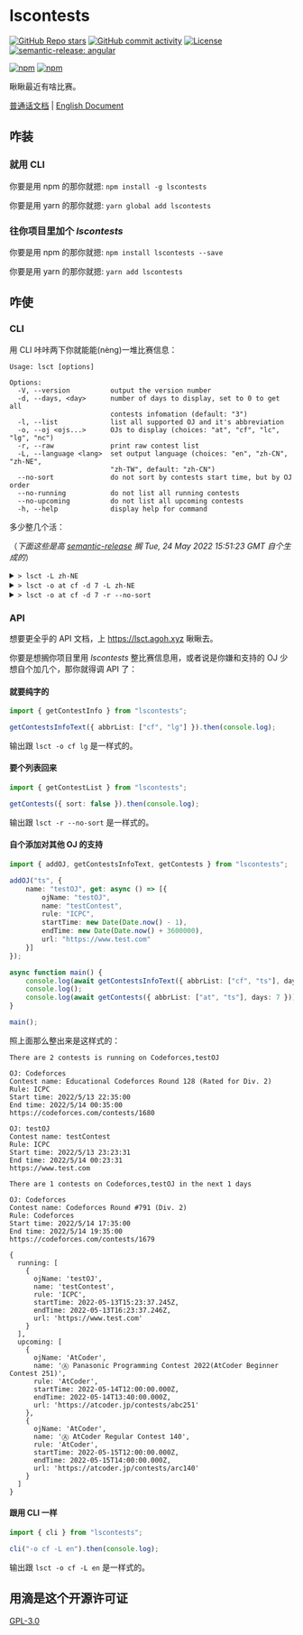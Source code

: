 # lscontests

[![GitHub Repo stars](https://img.shields.io/github/stars/StableAgOH/lscontests?style=social)](https://github.com/StableAgOH/lscontests)
[![GitHub commit activity](https://img.shields.io/github/commit-activity/m/StableAgOH/lscontests?logo=github)](https://github.com/StableAgOH/lscontests)
[![License](https://img.shields.io/github/license/StableAgOH/lscontests)](https://github.com/StableAgOH/lscontests)
[![semantic-release: angular](https://img.shields.io/badge/semantic--release-angular-e10079?logo=semantic-release)](https://github.com/semantic-release/semantic-release)

[![npm](https://img.shields.io/npm/v/lscontests?logo=npm)](https://www.npmjs.com/package/lscontests)
[![npm](https://img.shields.io/npm/dw/lscontests?logo=npm)](https://www.npmjs.com/package/lscontests)

瞅瞅最近有啥比赛。

[普通话文档](./README-zh-CN.md) | [English Document](./README.md)

## 咋装

### 就用 CLI

你要是用 npm 的那你就摁: `npm install -g lscontests`

你要是用 yarn 的那你就摁: `yarn global add lscontests`

### 往你项目里加个 *lscontests*

你要是用 npm 的那你就摁: `npm install lscontests --save`

你要是用 yarn 的那你就摁: `yarn add lscontests`

## 咋使

### CLI

用 CLI 咔咔两下你就能能(nèng)一堆比赛信息：

<!-- block_help begin -->
```text
Usage: lsct [options]

Options:
  -V, --version          output the version number
  -d, --days, <day>      number of days to display, set to 0 to get all
                         contests infomation (default: "3")
  -l, --list             list all supported OJ and it's abbreviation
  -o, --oj <ojs...>      OJs to display (choices: "at", "cf", "lc", "lg", "nc")
  -r, --raw              print raw contest list
  -L, --language <lang>  set output language (choices: "en", "zh-CN", "zh-NE",
                         "zh-TW", default: "zh-CN")
  --no-sort              do not sort by contests start time, but by OJ order
  --no-running           do not list all running contests
  --no-upcoming          do not list all upcoming contests
  -h, --help             display help for command
```
<!-- block_help end -->

多少整几个活：

<!-- block_cli begin -->
（*下面这些是高 [semantic-release](https://github.com/semantic-release/semantic-release) 搁 Tue, 24 May 2022 15:51:23 GMT 自个生成的*）

<details>
<summary> <code>> lsct -L zh-NE</code> </summary>

```text
搁 NowCoder 上有 1 场比赛正偷摸干着呢

搁哪: NowCoder
叫啥: 2022 图论班第一章图匹配例题与习题
咋个整法: ICPC
啥前开始: 5/13/2022, 06:00:00
多前完事: 5/30/2022, 08:00:00
https://ac.nowcoder.com/acm/contest/34649

之后 3 天搁 Codeforces,NowCoder 上拢共 3 场比赛

搁哪: Codeforces
叫啥: Codeforces Round #794 (Div. 1)
咋个整法: Codeforces
啥前开始: 5/25/2022, 17:35:00
多前完事: 5/25/2022, 19:50:00
https://codeforces.com/contests/1685

搁哪: Codeforces
叫啥: Codeforces Round #794 (Div. 2)
咋个整法: Codeforces
啥前开始: 5/25/2022, 17:35:00
多前完事: 5/25/2022, 19:50:00
https://codeforces.com/contests/1686

搁哪: NowCoder
叫啥：牛客练习赛 99
咋个整法: ICPC
啥前开始: 5/27/2022, 11:00:00
多前完事: 5/27/2022, 13:30:00
https://ac.nowcoder.com/acm/contest/34330
```

</details>

<details>
<summary> <code>> lsct -o at cf -d 7 -L zh-NE</code> </summary>

```text
这前属实是没比赛打

之后 7 天搁 Codeforces,AtCoder 上拢共 3 场比赛

搁哪: Codeforces
叫啥: Codeforces Round #794 (Div. 1)
咋个整法: Codeforces
啥前开始: 5/25/2022, 17:35:00
多前完事: 5/25/2022, 19:50:00
https://codeforces.com/contests/1685

搁哪: Codeforces
叫啥: Codeforces Round #794 (Div. 2)
咋个整法: Codeforces
啥前开始: 5/25/2022, 17:35:00
多前完事: 5/25/2022, 19:50:00
https://codeforces.com/contests/1686

搁哪: AtCoder
叫啥: Ⓗ AtCoder Heuristic Contest 011
咋个整法: AtCoder
啥前开始: 5/28/2022, 03:00:00
多前完事: 6/5/2022, 10:00:00
https://atcoder.jp/contests/ahc011
```

</details>

<details>
<summary> <code>> lsct -o at cf -d 7 -r --no-sort</code> </summary>

```json
{
  "running": [],
  "upcoming": [
    {
      "ojName": "AtCoder",
      "name": "Ⓗ AtCoder Heuristic Contest 011",
      "rule": "AtCoder",
      "startTime": "2022-05-28T03:00:00.000Z",
      "endTime": "2022-06-05T10:00:00.000Z",
      "url": "https://atcoder.jp/contests/ahc011"
    },
    {
      "ojName": "Codeforces",
      "name": "Codeforces Round #794 (Div. 1)",
      "rule": "Codeforces",
      "startTime": "2022-05-25T17:35:00.000Z",
      "endTime": "2022-05-25T19:50:00.000Z",
      "url": "https://codeforces.com/contests/1685"
    },
    {
      "ojName": "Codeforces",
      "name": "Codeforces Round #794 (Div. 2)",
      "rule": "Codeforces",
      "startTime": "2022-05-25T17:35:00.000Z",
      "endTime": "2022-05-25T19:50:00.000Z",
      "url": "https://codeforces.com/contests/1686"
    }
  ]
}
```

</details>
<!-- block_cli end -->

### API

想要更全乎的 API 文档，上 <https://lsct.agoh.xyz> 瞅瞅去。

你要是想搁你项目里用 *lscontests* 整比赛信息用，或者说是你嫌和支持的 OJ 少想自个加几个，那你就得调 API 了：

#### 就要纯字的

```typescript
import { getContestInfo } from "lscontests";

getContestsInfoText({ abbrList: ["cf", "lg"] }).then(console.log);
```

输出跟 `lsct -o cf lg` 是一样式的。

#### 要个列表回来

```typescript
import { getContestList } from "lscontests";

getContests({ sort: false }).then(console.log);
```

输出跟 `lsct -r --no-sort` 是一样式的。

#### 自个添加对其他 OJ 的支持

```typescript
import { addOJ, getContestsInfoText, getContests } from "lscontests";

addOJ("ts", {
    name: "testOJ", get: async () => [{
        ojName: "testOJ",
        name: "testContest",
        rule: "ICPC",
        startTime: new Date(Date.now() - 1),
        endTime: new Date(Date.now() + 3600000),
        url: "https://www.test.com"
    }]
});

async function main() {
    console.log(await getContestsInfoText({ abbrList: ["cf", "ts"], days: 1 }, "en"));
    console.log();
    console.log(await getContests({ abbrList: ["at", "ts"], days: 7 }));
}

main();
```

照上面那么整出来是这样式的：

```text
There are 2 contests is running on Codeforces,testOJ

OJ: Codeforces
Contest name: Educational Codeforces Round 128 (Rated for Div. 2)
Rule: ICPC
Start time: 2022/5/13 22:35:00
End time: 2022/5/14 00:35:00
https://codeforces.com/contests/1680

OJ: testOJ
Contest name: testContest
Rule: ICPC
Start time: 2022/5/13 23:23:31
End time: 2022/5/14 00:23:31
https://www.test.com

There are 1 contests on Codeforces,testOJ in the next 1 days

OJ: Codeforces
Contest name: Codeforces Round #791 (Div. 2)
Rule: Codeforces
Start time: 2022/5/14 17:35:00
End time: 2022/5/14 19:35:00
https://codeforces.com/contests/1679

{
  running: [
    {
      ojName: 'testOJ',
      name: 'testContest',
      rule: 'ICPC',
      startTime: 2022-05-13T15:23:37.245Z,
      endTime: 2022-05-13T16:23:37.246Z,
      url: 'https://www.test.com'
    }
  ],
  upcoming: [
    {
      ojName: 'AtCoder',
      name: 'Ⓐ Panasonic Programming Contest 2022(AtCoder Beginner Contest 251)',
      rule: 'AtCoder',
      startTime: 2022-05-14T12:00:00.000Z,
      endTime: 2022-05-14T13:40:00.000Z,
      url: 'https://atcoder.jp/contests/abc251'
    },
    {
      ojName: 'AtCoder',
      name: 'Ⓐ AtCoder Regular Contest 140',
      rule: 'AtCoder',
      startTime: 2022-05-15T12:00:00.000Z,
      endTime: 2022-05-15T14:00:00.000Z,
      url: 'https://atcoder.jp/contests/arc140'
    }
  ]
}
```

#### 跟用 CLI 一样

```typescript
import { cli } from "lscontests";

cli("-o cf -L en").then(console.log);
```

输出跟 `lsct -o cf -L en` 是一样式的。

## 用滴是这个开源许可证

[GPL-3.0](https://www.gnu.org/licenses/gpl-3.0.html)
